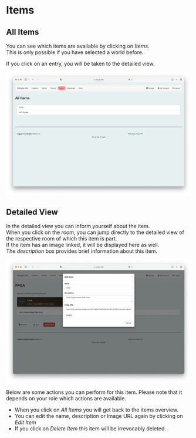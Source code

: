 # Items

## All Items

You can see which items are available by clicking on *Items*.  
This is only possible if you have selected a world before.   

If you click on an entry, you will be taken to the detailed view.  

![All Items](./img/items_all.png)

## Detailed View

In the detailed view you can inform yourself about the item.  
When you click on the *room*, you can jump directly to the detailed view of the respective room of which this item is part.  
If the item has an image linked, it will be displayed here as well.  
The *description* box provides brief information about this item.  

![Items Detail](./img/items_detail.png)

Below are some actions you can perform for this item. Please note that it depends on your role which actions are available.

* When you click on *All Items* you will get back to the items overview.  
* You can edit the name, description or Image URL again by clicking on *Edit Item* 
* If you click on *Delete Item* this item will be irrevocably deleted. 
